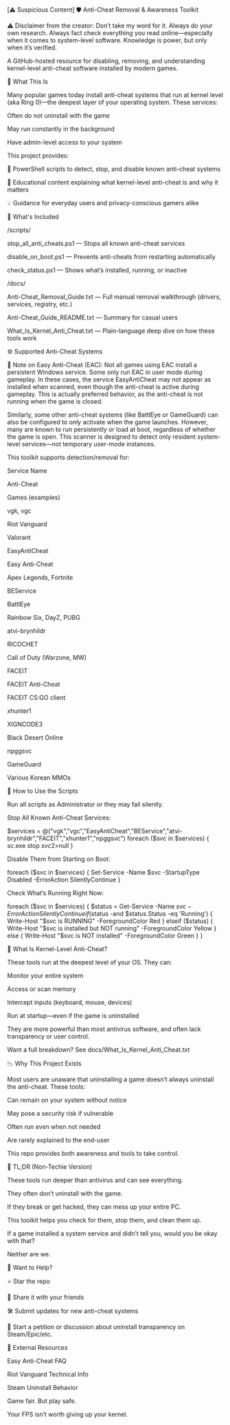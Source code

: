 [⚠️ Suspicious Content] 🛡️ Anti-Cheat Removal & Awareness Toolkit

⚠️ Disclaimer from the creator: Don’t take my word for it. Always do your own research. Always fact check everything you read online—especially when it comes to system-level software. Knowledge is power, but only when it’s verified.

A GitHub-hosted resource for disabling, removing, and understanding kernel-level anti-cheat software installed by modern games.

🎯 What This Is

Many popular games today install anti-cheat systems that run at kernel level (aka Ring 0)—the deepest layer of your operating system. These services:

Often do not uninstall with the game

May run constantly in the background

Have admin-level access to your system

This project provides:

🔧 PowerShell scripts to detect, stop, and disable known anti-cheat systems

📖 Educational content explaining what kernel-level anti-cheat is and why it matters

💡 Guidance for everyday users and privacy-conscious gamers alike

🧰 What's Included

/scripts/

stop_all_anti_cheats.ps1 — Stops all known anti-cheat services

disable_on_boot.ps1 — Prevents anti-cheats from restarting automatically

check_status.ps1 — Shows what’s installed, running, or inactive

/docs/

Anti-Cheat_Removal_Guide.txt — Full manual removal walkthrough (drivers, services, registry, etc.)

Anti-Cheat_Guide_README.txt — Summary for casual users

What_Is_Kernel_Anti_Cheat.txt — Plain-language deep dive on how these tools work

⚙️ Supported Anti-Cheat Systems

🧠 Note on Easy Anti-Cheat (EAC): Not all games using EAC install a persistent Windows service. Some only run EAC in user mode during gameplay. In these cases, the service EasyAntiCheat may not appear as installed when scanned, even though the anti-cheat is active during gameplay. This is actually preferred behavior, as the anti-cheat is not running when the game is closed.

Similarly, some other anti-cheat systems (like BattlEye or GameGuard) can also be configured to only activate when the game launches. However, many are known to run persistently or load at boot, regardless of whether the game is open. This scanner is designed to detect only resident system-level services—not temporary user-mode instances.

This toolkit supports detection/removal for:

Service Name

Anti-Cheat

Games (examples)

vgk, vgc

Riot Vanguard

Valorant

EasyAntiCheat

Easy Anti-Cheat

Apex Legends, Fortnite

BEService

BattlEye

Rainbow Six, DayZ, PUBG

atvi-brynhildr

RICOCHET

Call of Duty (Warzone, MW)

FACEIT

FACEIT Anti-Cheat

FACEIT CS:GO client

xhunter1

XIGNCODE3

Black Desert Online

npggsvc

GameGuard

Various Korean MMOs

🚀 How to Use the Scripts

Run all scripts as Administrator or they may fail silently.

Stop All Known Anti-Cheat Services:

$services = @("vgk","vgc","EasyAntiCheat","BEService","atvi-brynhildr","FACEIT","xhunter1","npggsvc")
foreach ($svc in $services) { sc.exe stop $svc 2>$null }

Disable Them from Starting on Boot:

foreach ($svc in $services) {
  Set-Service -Name $svc -StartupType Disabled -ErrorAction SilentlyContinue
}

Check What’s Running Right Now:

foreach ($svc in $services) {
  $status = Get-Service -Name $svc -ErrorAction SilentlyContinue
  if ($status -and $status.Status -eq 'Running') {
    Write-Host "$svc is RUNNING" -ForegroundColor Red
  } elseif ($status) {
    Write-Host "$svc is installed but NOT running" -ForegroundColor Yellow
  } else {
    Write-Host "$svc is NOT installed" -ForegroundColor Green
  }
}

🧠 What Is Kernel-Level Anti-Cheat?

These tools run at the deepest level of your OS. They can:

Monitor your entire system

Access or scan memory

Intercept inputs (keyboard, mouse, devices)

Run at startup—even if the game is uninstalled

They are more powerful than most antivirus software, and often lack transparency or user control.

Want a full breakdown? See docs/What_Is_Kernel_Anti_Cheat.txt

📉 Why This Project Exists

Most users are unaware that uninstalling a game doesn’t always uninstall the anti-cheat. These tools:

Can remain on your system without notice

May pose a security risk if vulnerable

Often run even when not needed

Are rarely explained to the end-user

This repo provides both awareness and tools to take control.

🧠 TL;DR (Non-Techie Version)

These tools run deeper than antivirus and can see everything.

They often don’t uninstall with the game.

If they break or get hacked, they can mess up your entire PC.

This toolkit helps you check for them, stop them, and clean them up.

If a game installed a system service and didn’t tell you, would you be okay with that?

Neither are we.

📢 Want to Help?

⭐ Star the repo

🔄 Share it with your friends

🛠 Submit updates for new anti-cheat systems

🧾 Start a petition or discussion about uninstall transparency on Steam/Epic/etc.

🔗 External Resources

Easy Anti-Cheat FAQ

Riot Vanguard Technical Info

Steam Uninstall Behavior

Game fair. But play safe.

Your FPS isn’t worth giving up your kernel.

